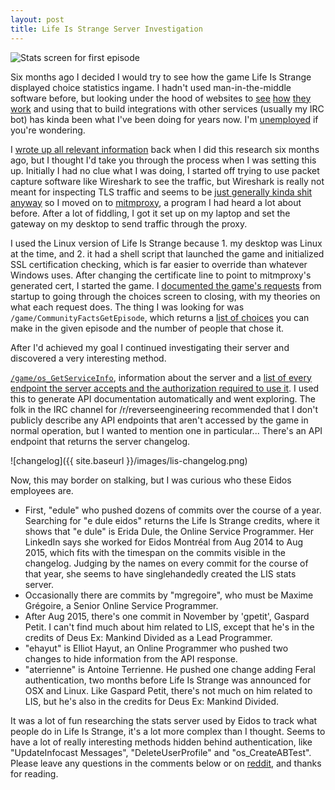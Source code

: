 ```yaml
---
layout: post
title: Life Is Strange Server Investigation
---
```


![Stats screen for first episode](http://i1065.photobucket.com/albums/u395/noothere/Life%20Is%20Strangetrade_20150131152817_zps4d21vm40.jpg)

Six months ago I decided I would try to see how the game Life Is Strange displayed choice statistics ingame. I hadn't used man-in-the-middle software before, but looking under the hood of websites to [see](https://github.com/blha303/getlyrics) [how](https://github.com/blha303/watchshow) [they](https://github.com/blha303/factorio-serverlist) [work](https://gist.github.com/blha303/a3aa964af48378768aab787daaaab8c7) and using that to build integrations with other services (usually my IRC bot) has kinda been what I've been doing for years now. I'm [unemployed](https://stackoverflow.com/story/blha303) if you're wondering.

I [wrote up all relevant information](https://gist.github.com/blha303/101e0db0bf63ea07b1f55862947c9065) back when I did this research six months ago, but I thought I'd take you through the process when I was setting this up. Initially I had no clue what I was doing, I started off trying to use packet capture software like Wireshark to see the traffic, but Wireshark is really not meant for inspecting TLS traffic and seems to be [just generally kinda shit anyway](https://gist.github.com/blha303/724bcc828da9a29947c39e168a540b7a) so I moved on to [mitmproxy](https://mitmproxy.org/), a program I had heard a lot about before. After a lot of fiddling, I got it set up on my laptop and set the gateway on my desktop to send traffic through the proxy.

I used the Linux version of Life Is Strange because 1. my desktop was Linux at the time, and 2. it had a shell script that launched the game and initialized SSL certification checking, which is far easier to override than whatever Windows uses. After changing the certificate line to point to mitmproxy's generated cert, I started the game. I [documented the game's requests](https://gist.github.com/blha303/101e0db0bf63ea07b1f55862947c9065#on-game-start) from startup to going through the choices screen to closing, with my theories on what each request does. The thing I was looking for was `/game/CommunityFactsGetEpisode`, which returns a [list of choices](https://gist.github.com/blha303/cec90d1d2e351c33d39ddddd880cd252) you can make in the given episode and the number of people that chose it.

After I'd achieved my goal I continued investigating their server and discovered a very interesting method.

[`/game/os_GetServiceInfo`](https://gist.github.com/blha303/8c5b925f95c23c08197ac3a82e1bee15), information about the server and a [list of every endpoint the server accepts and the authorization required to use it](https://gist.github.com/blha303/101e0db0bf63ea07b1f55862947c9065#file-zgenerateddocs-md). I used this to generate API documentation automatically and went exploring. The folk in the IRC channel for /r/reverseengineering recommended that I don't publicly describe any API endpoints that aren't accessed by the game in normal operation, but I wanted to mention one in particular... There's an API endpoint that returns the server changelog.

![changelog]({{ site.baseurl }}/images/lis-changelog.png)

Now, this may border on stalking, but I was curious who these Eidos employees are.

* First, "edule" who pushed dozens of commits over the course of a year. Searching for "e dule eidos" returns the Life Is Strange credits, where it shows that "e dule" is Erida Dule, the Online Service Programmer. Her LinkedIn says she worked for Eidos Montréal from Aug 2014 to Aug 2015, which fits with the timespan on the commits visible in the changelog. Judging by the names on every commit for the course of that year, she seems to have singlehandedly created the LIS stats server.
* Occasionally there are commits by "mgregoire", who must be Maxime Grégoire, a Senior Online Service Programmer.
* After Aug 2015, there's one commit in November by 'gpetit', Gaspard Petit. I can't find much about him related to LIS, except that he's in the credits of Deus Ex: Mankind Divided as a Lead Programmer.
* "ehayut" is Elliot Hayut, an Online Programmer who pushed two changes to hide information from the API response.
* "aterrienne" is Antoine Terrienne. He pushed one change adding Feral authentication, two months before Life Is Strange was announced for OSX and Linux. Like Gaspard Petit, there's not much on him related to LIS, but he's also in the credits for Deus Ex: Mankind Divided.

It was a lot of fun researching the stats server used by Eidos to track what people do in Life Is Strange, it's a lot more complex than I thought. Seems to have a lot of really interesting methods hidden behind authentication, like "UpdateInfocast Messages", "DeleteUserProfile" and "os\_CreateABTest". Please leave any questions in the comments below or on [reddit](https://reddit.com/domain/blog.b303.me), and thanks for reading.
